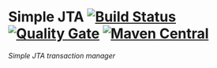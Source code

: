 # Simple JTA [![Build Status](https://travis-ci.org/willemsrb/simple-jta.svg?branch=master)](https://travis-ci.org/willemsrb/simple-jta) [![Quality Gate](https://sonarqube.com/api/badges/gate?key=nl.future-edge:simple-jta)](https://sonarqube.com/dashboard/index?id=nl.future-edge%3Asimple-jta) [![Maven Central](https://maven-badges.herokuapp.com/maven-central/nl.future-edge/simple-jmx/badge.svg)](https://maven-badges.herokuapp.com/maven-central/nl.future-edge/simple-jta)
*Simple JTA transaction manager*
